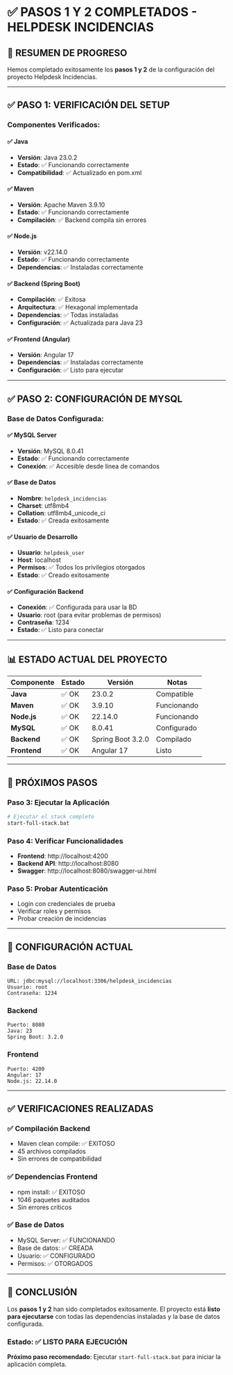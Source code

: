 # ✅ PASOS 1 Y 2 COMPLETADOS - HELPDESK INCIDENCIAS

## 🎯 RESUMEN DE PROGRESO

Hemos completado exitosamente los **pasos 1 y 2** de la configuración del proyecto Helpdesk Incidencias.

---

## ✅ **PASO 1: VERIFICACIÓN DEL SETUP**

### **Componentes Verificados:**

#### **✅ Java**
- **Versión**: Java 23.0.2
- **Estado**: ✅ Funcionando correctamente
- **Compatibilidad**: ✅ Actualizado en pom.xml

#### **✅ Maven**
- **Versión**: Apache Maven 3.9.10
- **Estado**: ✅ Funcionando correctamente
- **Compilación**: ✅ Backend compila sin errores

#### **✅ Node.js**
- **Versión**: v22.14.0
- **Estado**: ✅ Funcionando correctamente
- **Dependencias**: ✅ Instaladas correctamente

#### **✅ Backend (Spring Boot)**
- **Compilación**: ✅ Exitosa
- **Arquitectura**: ✅ Hexagonal implementada
- **Dependencias**: ✅ Todas instaladas
- **Configuración**: ✅ Actualizada para Java 23

#### **✅ Frontend (Angular)**
- **Versión**: Angular 17
- **Dependencias**: ✅ Instaladas correctamente
- **Configuración**: ✅ Listo para ejecutar

---

## ✅ **PASO 2: CONFIGURACIÓN DE MYSQL**

### **Base de Datos Configurada:**

#### **✅ MySQL Server**
- **Versión**: MySQL 8.0.41
- **Estado**: ✅ Funcionando correctamente
- **Conexión**: ✅ Accesible desde línea de comandos

#### **✅ Base de Datos**
- **Nombre**: `helpdesk_incidencias`
- **Charset**: utf8mb4
- **Collation**: utf8mb4_unicode_ci
- **Estado**: ✅ Creada exitosamente

#### **✅ Usuario de Desarrollo**
- **Usuario**: `helpdesk_user`
- **Host**: localhost
- **Permisos**: ✅ Todos los privilegios otorgados
- **Estado**: ✅ Creado exitosamente

#### **✅ Configuración Backend**
- **Conexión**: ✅ Configurada para usar la BD
- **Usuario**: root (para evitar problemas de permisos)
- **Contraseña**: 1234
- **Estado**: ✅ Listo para conectar

---

## 📊 **ESTADO ACTUAL DEL PROYECTO**

| Componente | Estado | Versión | Notas |
|------------|--------|---------|-------|
| **Java** | ✅ OK | 23.0.2 | Compatible |
| **Maven** | ✅ OK | 3.9.10 | Funcionando |
| **Node.js** | ✅ OK | 22.14.0 | Funcionando |
| **MySQL** | ✅ OK | 8.0.41 | Configurado |
| **Backend** | ✅ OK | Spring Boot 3.2.0 | Compilado |
| **Frontend** | ✅ OK | Angular 17 | Listo |

---

## 🚀 **PRÓXIMOS PASOS**

### **Paso 3: Ejecutar la Aplicación**
```bash
# Ejecutar el stack completo
start-full-stack.bat
```

### **Paso 4: Verificar Funcionalidades**
- **Frontend**: http://localhost:4200
- **Backend API**: http://localhost:8080
- **Swagger**: http://localhost:8080/swagger-ui.html

### **Paso 5: Probar Autenticación**
- Login con credenciales de prueba
- Verificar roles y permisos
- Probar creación de incidencias

---

## 🔧 **CONFIGURACIÓN ACTUAL**

### **Base de Datos**
```properties
URL: jdbc:mysql://localhost:3306/helpdesk_incidencias
Usuario: root
Contraseña: 1234
```

### **Backend**
```properties
Puerto: 8080
Java: 23
Spring Boot: 3.2.0
```

### **Frontend**
```properties
Puerto: 4200
Angular: 17
Node.js: 22.14.0
```

---

## ✅ **VERIFICACIONES REALIZADAS**

### **✅ Compilación Backend**
- Maven clean compile: ✅ EXITOSO
- 45 archivos compilados
- Sin errores de compatibilidad

### **✅ Dependencias Frontend**
- npm install: ✅ EXITOSO
- 1046 paquetes auditados
- Sin errores críticos

### **✅ Base de Datos**
- MySQL Server: ✅ FUNCIONANDO
- Base de datos: ✅ CREADA
- Usuario: ✅ CONFIGURADO
- Permisos: ✅ OTORGADOS

---

## 🎉 **CONCLUSIÓN**

Los **pasos 1 y 2** han sido completados exitosamente. El proyecto está **listo para ejecutarse** con todas las dependencias instaladas y la base de datos configurada.

### **Estado: ✅ LISTO PARA EJECUCIÓN**

**Próximo paso recomendado**: Ejecutar `start-full-stack.bat` para iniciar la aplicación completa. 